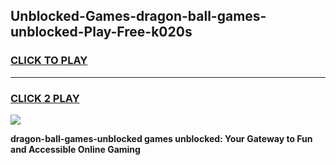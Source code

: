 
## Unblocked-Games-dragon-ball-games-unblocked-Play-Free-k020s
<h3>
<a href="https://premium76.site?title=dragon-ball-games-unblocked&ref=17A">CLICK TO PLAY</a></h3>
<hr>

<h3>
<a href="https://premium76.site?title=dragon-ball-games-unblocked&ref=17A">CLICK 2 PLAY</a>
  
</h3>

<a href="https://premium76.site?title=dragon-ball-games-unblocked&ref=17A"><img src="https://clearcache.store/games.png"></a>


**dragon-ball-games-unblocked games unblocked: Your Gateway to Fun and Accessible Online Gaming**
